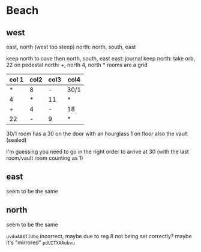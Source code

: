 # Beach

## west
east, north (west too steep)
north: north, south, east

  keep north to cave then
  north, south, east
  east: journal
keep north: take orb, 22 on pedestal
north: +, north 4, north *
rooms are a grid

| col 1 | col2 | col3 | col4 |
| ----- | ---- | ---- | ---- |
| * | 8 | - | 30/1 |
| 4 | * | 11 | * |
| + | 4 | - | 18 |
| 22 | - | 9 | * |

30/1 room has a 30 on the door with an hourglass
1 on floor also the vault (sealed)

I'm guessing you need to go in the right order to arrive at 30 (with the last room/vault room counting as 1)

## east
seem to be the same

## north
seem to be the same

`uvduAAXTIUbq` incorrect, maybe due to reg 8 not being set correctly?
maybe it's "mirrored"
`pdUITXAAubvu`